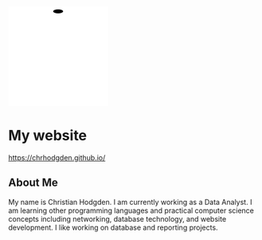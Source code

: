 ![Favicon](./img/favicon.svg)

# My website

https://chrhodgden.github.io/

## About Me

My name is Christian Hodgden. I am currently working as a Data Analyst. I am learning other programming languages and practical computer science concepts including networking, database technology, and website development. I like working on database and reporting projects. 



